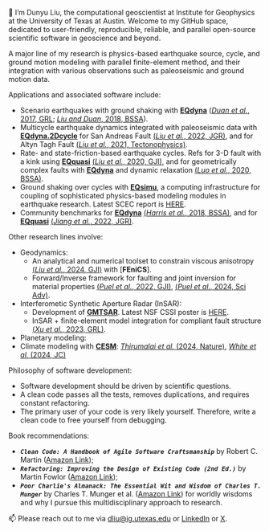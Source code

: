 👋 I’m Dunyu Liu, the computational geoscientist at Institute for Geophysics at the University of Texas at Austin. Welcome to my GitHub space, dedicated to user-friendly, reproducible, reliable, and parallel open-source scientific software in geoscience and beyond.

A major line of my research is physics-based earthquake source, cycle, and ground motion modeling with parallel finite-element method, and their integration with various observations such as paleoseismic and ground motion data. 

Applications and associated software include:
  * Scenario earthquakes with ground shaking with [__EQdyna__](https://github.com/EQDYNA/EQdyna.git) ([_Duan et al._, 2017, GRL](https://doi.org/10.1002/2017GL072638); [_Liu and Duan_, 2018, BSSA](https://doi.org/10.1785/0120170374)).
  * Multicycle earthquake dynamics integrated with paleoseismic data with [__EQdyna.2Dcycle__](https://github.com/EQDYNA/EQdyna.2Dcycle.git) for San Andreas Fault [(_Liu et al._, 2022, JGR)](https://doi.org/10.1029/2021JB023420), and for Altyn Tagh Fault [(_Liu et al._, 2021, Tectonophysics)](https://doi.org/10.1016/j.tecto.2021.228948).
  * Rate- and state-friction-based earthquake cycles. Refs for 3-D fault with a kink using [__EQquasi__](https://github.com/EQDYNA/EQquasi.git) [(_Liu et al._, 2020, GJI)](https://doi.org/10.1093/gji/ggz475), and for geometrically complex faults with [__EQdyna__](https://github.com/EQDYNA/EQdyna.git) and dynamic relaxation [(_Luo et al._, 2020, BSSA)](https://doi.org/10.1785/0120200047).
  * Ground shaking over cycles with [__EQsimu__](https://github.com/EQDYNA/EQsimu.git), a computing infrastructure for coupling of sophisticated physics-based modeling modules in earthquake research. Latest SCEC report is [HERE](https://files.scec.org/s3fs-public/reports/2022/22035_report.pdf?Uy_apeoFDp52QDVw8tJRoMVBzZwSNh4C).  
  * Community benchmarks for [__EQdyna__](https://github.com/EQDYNA/EQdyna.git) [(_Harris et al._, 2018, BSSA)](https://doi.org/10.1785/0220170222), and for [__EQquasi__](https://github.com/EQDYNA/EQquasi.git) [(_Jiang et al._, 2022, JGR)](https://doi.org/10.1029/2021JB023519). 

Other research lines involve:
  * Geodynamics:
    * An analytical and numerical toolset to constrain viscous anisotropy [(_Liu et al._, 2024, GJI)](https://doi.org/10.1093/gji/ggae296) with [__FEniCS__].
    * Forward/Inverse framework for faulting and joint inversion for material properties [(_Puel et al._, 2022, GJI)](https://doi.org/10.1093/gji/ggac050), [(_Puel et al._, 2024, Sci Adv)](https://www.science.org/doi/full/10.1126/sciadv.adl4264).
  * Interferometic Synthetic Aperture Radar (InSAR):
    * Development of [__GMTSAR__](https://github.com/gmtsar/gmtsar). Latest NSF CSSI poster is [HERE](https://figshare.com/articles/poster/Monitoring_earth_surface_deformation_with_the_next_generation_of_InSAR_satellites_GMTSAR/26767699/1?file=48629041). 
    * InSAR + finite-element model integration for compliant fault structure [(_Xu et al._, 2023, GRL)](https://agupubs.onlinelibrary.wiley.com/doi/full/10.1029/2022GL101692).
  * Planetary modeling: 
  * Climate modeling with [__CESM__](https://www.cesm.ucar.edu/): [_Thirumalai et al._ (2024, Nature)](https://doi.org/10.1038/s41586-024-07984-y), [_White et al._ (2024, JC)](https://doi.org/10.1175/JCLI-D-23-0755.1)
 
Philosophy of software development:
  * Software development should be driven by scientific questions.
  * A clean code passes all the tests, removes duplications, and requires constant refactoring.
  * The primary user of your code is very likely yourself. Therefore, write a clean code to free yourself from debugging.  

Book recommendations: 
  * ___```Clean Code: A Handbook of Agile Software Craftsmanship```___ by Robert C. Martin ([Amazon Link](https://a.co/d/7Vgw1Xg));
  * ___```Refactoring: Improving the Design of Existing Code (2nd Ed.)```___ by Martin Fowlor ([Amazon Link](https://a.co/d/ghYQ5Bz));
  * ___```Poor Charlie's Almanack: The Essential Wit and Wisdom of Charles T. Munger```___ by Charles T. Munger et al. ([Amazon Link](https://a.co/d/4xtPWU0)) for worldly wisdoms and why I pursue this multidisciplinary approach to research. 
    
📫 Please reach out to me via dliu@ig.utexas.edu or [LinkedIn](https://www.linkedin.com/in/dunyu-liu/) or [X](https://twitter.com/DunyuLiu).

<!---
dunyuliu/dunyuliu is a ✨ special ✨ repository because its `README.md` (this file) appears on your GitHub profile.
You can click the Preview link to take a look at your changes.
--->
